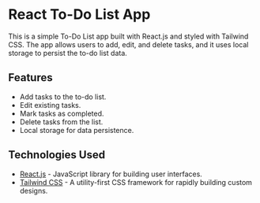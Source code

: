 # React To-Do List App

This is a simple To-Do List app built with React.js and styled with Tailwind CSS. The app allows users to add, edit, and delete tasks, and it uses local storage to persist the to-do list data.

## Features

- Add tasks to the to-do list.
- Edit existing tasks.
- Mark tasks as completed.
- Delete tasks from the list.
- Local storage for data persistence.

## Technologies Used

- [React.js](https://reactjs.org/) - JavaScript library for building user interfaces.
- [Tailwind CSS](https://tailwindcss.com/) - A utility-first CSS framework for rapidly building custom designs.

